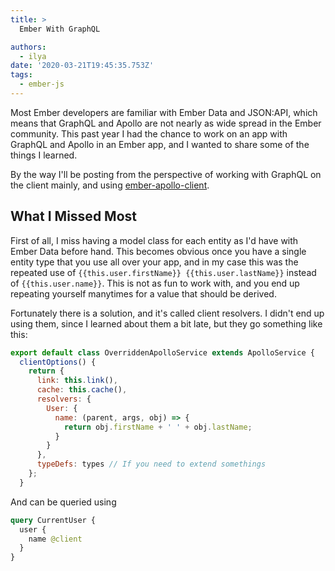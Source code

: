 ```yaml
---
title: >
  Ember With GraphQL

authors:
  - ilya
date: '2020-03-21T19:45:35.753Z'
tags: 
  - ember-js
---
```

Most Ember developers are familiar with Ember Data and JSON:API, which means that GraphQL and Apollo are not nearly as wide spread in the Ember community. This past year I had the chance to work on an app with GraphQL and Apollo in an Ember app, and I wanted to share some of the things I learned.

By the way I'll be posting from the perspective of working with GraphQL on the client mainly, and using [ember-apollo-client](https://github.com/ember-graphql/ember-apollo-client).

## What I Missed Most

First of all, I miss having a model class for each entity as I'd have with Ember Data before hand. This becomes obvious once you have a single entity type that you use all over your app, and in my case this was the repeated use of `{{this.user.firstName}} {{this.user.lastName}}` instead of `{{this.user.name}}`. This is not as fun to work with, and you end up repeating yourself manytimes for a value that should be derived.

Fortunately there is a solution, and it's called client resolvers. I didn't end up using them, since I learned about them a bit late, but they go something like this:

```js
export default class OverriddenApolloService extends ApolloService {
  clientOptions() {
    return {
      link: this.link(),
      cache: this.cache(),
      resolvers: {
        User: {
          name: (parent, args, obj) => {
            return obj.firstName + ' ' + obj.lastName;
          }
        }
      },
      typeDefs: types // If you need to extend somethings
    };
  }
```

And can be queried using 

```graphql
query CurrentUser {
  user {
    name @client
  }
}
```
    
    
